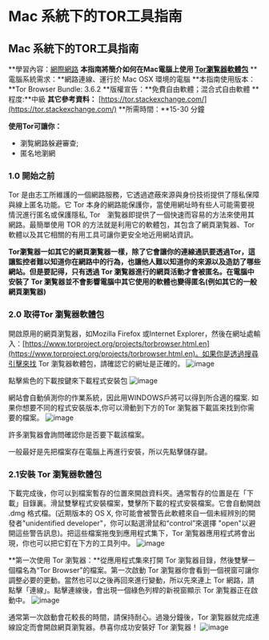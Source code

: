 [Title]: # ()
[Order]: # (0)

# Mac 系統下的TOR工具指南 

## Mac 系統下的TOR工具指南 

**學習內容：[網際網路](umbrella://lesson/the-internet)
**本指南將簡介如何在Mac電腦上使用 [Tor瀏覧器軟體包](https://www.torproject.org/projects/torbrowser.html.en)**
**電腦系統需求：**網路連線、運行於 Mac OSX 環境的電腦
**本指南使用版本：**Tor Browser Bundle: 3.6.2
**版權宣告：**免費自由軟體；混合式自由軟體
**程度:**中級
**其它參考資料：** [https://tor.stackexchange.com/](https://tor.stackexchange.com/)
**所需時間：**15-30 分鐘

**使用Tor可讓你：**
- 瀏覧網路躲避審查;
- 匿名地瀏網

### 1.0 開始之前

Tor 是由志工所維護的一個網路服務，它透過遮蔽來源與身份技術提供了隱私保障與線上匿名功能。它 Tor 本身的網路能保護你，當使用網址時有些人可能需要視情況進行匿名或保護隱私, Tor　瀏覧器即提供了一個快速而容易的方法來使用其網路。最簡單使用 TOR 的方法就是利用它的軟體包，其包含了網頁瀏覧器、Tor 軟體以及其它相關的有用工具可讓你更安全地近用網站資訊。

**Tor瀏覧器一如其它的網頁瀏覧器一樣，除了它會讓你的連線通訊要透過Tor，這讓監控者難以知道你在網路中的行為，也讓他人難以知道你的來源以及造訪了哪些網站。但是要記得，只有透過 Tor 瀏覧器進行的網頁活動才會被匿名。在電腦中安裝了 Tor 瀏覧器並不會影響電腦中其它使用的軟體也變得匿名(例如其它的一般網頁瀏覧器)**

### 2.0 取得Tor 瀏覧器軟體包

開啟原用的網頁瀏覧器，如Mozilla Firefox 或Internet Explorer，然後在網址處輸入：[https://www.torproject.org/projects/torbrowser.html.en](https://www.torproject.org/projects/torbrowser.html.en)。如果你是透過搜尋引擊來找 Tor 瀏覧器軟體包，請確認它的網址是正確的。
![image](tool_torosx1.png)

點擊紫色的下載按鍵來下載程式安裝包
![image](tool_torosx2.png)

網站會自動偵測你的作業系統，因此用WINDOWS戶將可以得到所合適的檔案. 如果你想要不同的程式安裝版本,你可以滑動到下方的Tor 瀏覧器下載區來找到你需要的檔案。
![image](tool_torosx3.png)

許多瀏覧器會詢問確認你是否要下載該檔案。

一般最好是先把檔案存在電腦上再進行安裝，所以先點擊儲存鍵。

### 2.1安裝 Tor 瀏覧器軟體包 

下載完成後，你可以到檔案暫存的位置來開啟資料夾。通常暫存的位置是在「下載」目錄裏。滑鼠雙擊程式安裝檔案，雙擊所下載的程式安裝檔案。它會自動開啟 .dmg 格式檔。(近期版本的 OS X, 你可能會被警告此軟體來自一個未經辨別的開發者"unidentified developer"，你可以點選滑鼠和“control”來選擇 "open"以避開這些警告訊息)。把這些檔案拖曳到應用程式集下，Tor 瀏覧器應用程式將會出現，你也可以把它釘在下方的工具列中。
![image](tool_torosx4.png)

**第一次使用 Tor 瀏覧器：**從應用程式集來打開 Tor 瀏覧器目錄，然後雙擊一個檔名為“Tor Browser”的檔案。第一次啟動 Tor 瀏覧器你會看到一個視窗可讓你調整必要的更動。當然也可以之後再回來進行變動，所以先來連上 Tor 網路，請點擊「連線」。點擊連線後，會出現一個綠色列桿的新視窗顯示 Tor 瀏覧器正在啟動中。
![image](tool_torosx5.png)

通常第一次啟動會花較長的時間，請保持耐心。過幾分鐘後，Tor 瀏覧器就完成連線設定而會開啟網頁瀏覧器。恭喜你成功安裝好 Tor 瀏覧器！
![image](tool_torosx5.png)